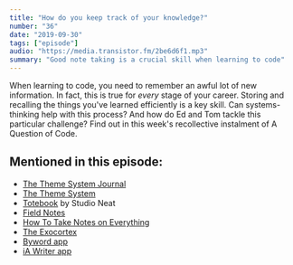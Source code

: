 ```yaml
---
title: "How do you keep track of your knowledge?"
number: "36"
date: "2019-09-30"
tags: ["episode"]
audio: "https://media.transistor.fm/2be6d6f1.mp3"
summary: "Good note taking is a crucial skill when learning to code"
---
```


When learning to code, you need to remember an awful lot of new information. In fact, this is true for *every* stage of your career. Storing and recalling the things you've learned efficiently is a key skill. Can systems-thinking help with this process? And how do Ed and Tom tackle this particular challenge? Find out in this week's recollective instalment of A Question of Code.

## Mentioned in this episode:

* [The Theme System Journal](https://cottonbureau.com/products/the-theme-system-journal#/1695095/grey-paper-5x8)
* [The Theme System](https://www.thethemesystem.com/)
* [Totebook](https://www.studioneat.com/products/totebook) by Studio Neat
* [Field Notes](https://fieldnotesbrand.com/products/pitch-black-memo-book)
* [How To Take Notes on Everything](https://dev.to/maxwell_dev/how-to-take-notes-on-everything-32fc)
* [The Exocortex](https://max-antonucci.gitbook.io/study-notebook/)
* [Byword app](https://bywordapp.com)
* [iA Writer app](https://ia.net/writer)